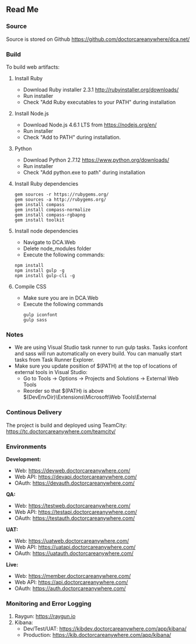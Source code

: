 ## Read Me ##


### Source ###
Source is stored on Github
https://github.com/doctorcareanywhere/dca.net/


### Build ###
To build web artifacts:

1. Install Ruby
   - Download Ruby installer 2.3.1 http://rubyinstaller.org/downloads/
   - Run installer
   - Check "Add Ruby executables to your PATH" during installation

2. Install Node.js
   - Download Node.js 4.6.1 LTS from https://nodejs.org/en/
   - Run installer
   - Check "Add to PATH" during installation.

3. Python
   - Download Python 2.7.12 https://www.python.org/downloads/
   - Run installer
   - Check "Add python.exe to path" during installation

4. Install Ruby dependencies
   ```
   gem sources -r https://rubygems.org/
   gem sources -a http://rubygems.org/
   gem install compass
   gem install compass-normalize
   gem install compass-rgbapng
   gem install toolkit
   ```

5. Install node dependencies
   - Navigate to DCA.Web
   - Delete node_modules folder
   - Execute the following commands:
   ```
   npm install
   npm install gulp -g
   npm install gulp-cli -g
   ```

6. Compile CSS
   - Make sure you are in DCA.Web 
   - Execute the following commands
     ```
     gulp iconfont
     gulp sass
     ```


### Notes ###
   - We are using Visual Studio task runner to run gulp tasks. Tasks iconfont and sass will run automatically on every build. You can manually start tasks from Task Runner Explorer.
   - Make sure you update position of $(PATH) at the top of locations of external tools in Visual Studio:
     - Go to Tools → Options → Projects and Solutions → External Web Tools
     - Reorder so that $(PATH) is above $(DevEnvDir)\Extensions\Microsoft\Web Tools\External


### Continous Delivery ###
The project is build and deployed using TeamCity: https://tc.doctorcareanywhere.com/teamcity/



### Environments ###
**Development:** 
  - Web: https://devweb.doctorcareanywhere.com/
  - Web API: https://devapi.doctorcareanywhere.com/
  - OAuth: https://devauth.doctorcareanywhere.com/

**QA:**
  - Web: https://testweb.doctorcareanywhere.com/
  - Web API: https://testapi.doctorcareanywhere.com/
  - OAuth: https://testauth.doctorcareanywhere.com/

**UAT:**
  - Web: https://uatweb.doctorcareanywhere.com/
  - Web API: https://uatapi.doctorcareanywhere.com/
  - OAuth: https://uatauth.doctorcareanywhere.com/

**Live:**
  - Web: https://member.doctorcareanywhere.com/
  - Web API: https://api.doctorcareanywhere.com/
  - OAuth: https://auth.doctorcareanywhere.com/




### Monitoring and Error Logging ###
1. Raygun: https://raygun.io
2. Kibana: 
   - Dev/Test/UAT: https://kibdev.doctorcareanywhere.com/app/kibana/
   - Production: https://kib.doctorcareanywhere.com/app/kibana/
